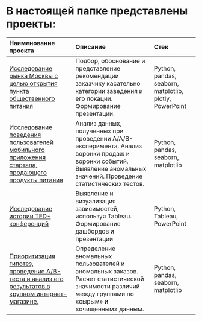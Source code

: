 # В настоящей папке представлены проекты:
Наименование проекта | Описание| Стек |
|:-----|:----|:----|
[Исследование рынка Москвы с целью открытия пункта общественного питания]( https://github.com/AlexandrCherezov/Portfolio/tree/ac0651ea20a3a3f19e487df806223729b16bab19/Project_1) | Подбор, обоснование и представление рекомендации заказчику касательно категории заведения и его локации. Формирование презентации. |Python, pandas, seaborn, matplotlib, plotly, PowerPoint  |
[Исследование поведения пользователей мобильного приложения стартапа, продающего продукты питания]( https://github.com/AlexandrCherezov/Portfolio/tree/ac0651ea20a3a3f19e487df806223729b16bab19/Project_2)| Анализ данных, полученных при проведении A/A/B-эксперимента. Анализ воронки продаж и воронки событий. Выявление аномальных значений. Проведение статистических тестов. | Python, pandas, seaborn, matplotlib |
[Исследование истории TED-конференций](https://github.com/AlexandrCherezov/Portfolio/tree/925cc6725cc37fbeae7efa90bad00a6bf02db77b/Project_3) | Выявление и визуализация зависимостей, используя Tableau. Формирование дашбордов и презентации|Python, Tableau, PowerPoint|
[Приоритизация гипотез, проведение A/B-теста и анализ его результатов в крупном интернет-магазине.](https://github.com/AlexandrCherezov/Portfolio/tree/1dff44303aa32aca45521f673b396a11faac10d5/Project_4) | Определение аномальных пользователей и аномальных заказов. Расчет статистической значимости различий между группами по «сырым» и «очищенным» данным. | Python, pandas, seaborn, matplotlib |

